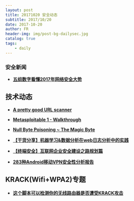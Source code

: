 ```yaml
---
layout: post
title: 20171020 安全动态
subtitle: 2017/10/20
date: 2017-10-20
author: FR
header-img: img/post-bg-dailysec.jpg
catalog: true
tags:
    - daily
---
```

### 安全新闻
- **[五组数字看懂2017年网络安全大势](https://www.csoonline.com/article/3153707/security/top-5-cybersecurity-facts-figures-and-statistics-for-2017.html)**

## 技术动态
- **[A pretty good URL scanner](https://urlscan.io/)**

- **[Metasploitable 1 - Walkthrough](https://0x00sec.org/t/metasploitable-1-walkthrough/3964)**

- **[Null Byte Poisoning ~ The Magic Byte](https://0x00sec.org/t/null-byte-poisoning-the-magic-byte/3874)**

- **[【干货分享】机器学习&数据分析在web日志分析中的实践](http://blog.nsfocus.net/ml-data-web-logs-analysis/)**

- **[【终端安全】互联网企业安全建设之路规划篇](https://xianzhi.aliyun.com/forum/read/2233.html)**

- **[283种Android移动VPN安全性分析报告](https://research.csiro.au/ng/wp-content/uploads/sites/106/2016/08/paper-1.pdf)**

## KRACK(Wifi+WPA2)专题
- **[这个脚本可以检测你的无线路由器是否遭受KRACK攻击 ](https://github.com/vanhoefm/krackattacks-test-ap-ft)**
